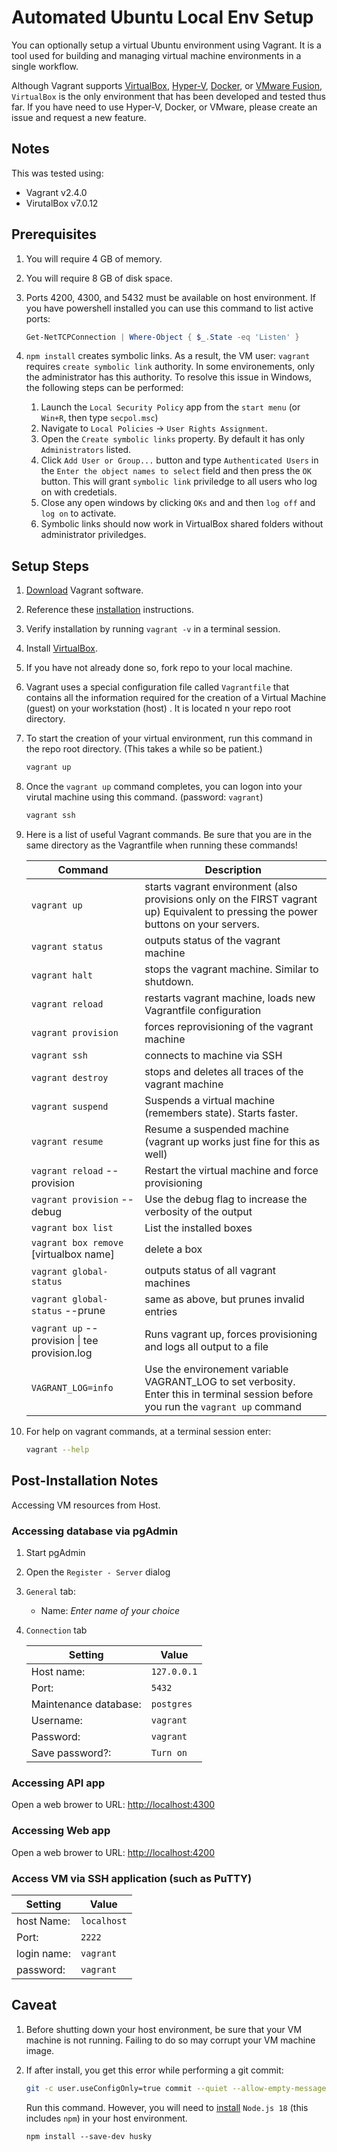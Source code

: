 # Automated Ubuntu Local Env Setup

You can optionally setup a virtual Ubuntu environment using Vagrant. It is a tool used for building and managing virtual machine environments in a single workflow.

Although Vagrant supports [VirtualBox](https://www.virtualbox.org/), [Hyper-V](https://learn.microsoft.com/en-us/virtualization/hyper-v-on-windows/quick-start/enable-hyper-v), [Docker](https://www.docker.com/), or [VMware Fusion](https://customerconnect.vmware.com/downloads/get-download?downloadGroup=FUS-PUBTP-2021H1), `VirtualBox` is the only environment that has been developed and tested thus far. If you have need to use Hyper-V, Docker, or VMware, please create an issue and request a new feature.

## Notes

This was tested using:

- Vagrant v2.4.0
- VirutalBox v7.0.12

## Prerequisites

1. You will require 4 GB of memory.
1. You will require 8 GB of disk space.
1. Ports 4200, 4300, and 5432 must be available on host environment. If you have powershell installed you can use this command to list active ports:

   ```powershell
   Get-NetTCPConnection | Where-Object { $_.State -eq 'Listen' }
   ```

1. `npm install` creates symbolic links. As a result, the VM user: `vagrant` requires `create symbolic link` authority. In some environements, only the administrator has this authority. To resolve this issue in Windows, the following steps can be performed:
   1. Launch the `Local Security Policy` app from the `start menu` (or `Win+R`, then type `secpol.msc`)
   1. Navigate to `Local Policies` -> `User Rights Assignment`.
   1. Open the `Create symbolic links` property. By default it has only `Administrators` listed.
   1. Click `Add User or Group...` button and type `Authenticated Users` in the `Enter the object names to select` field and then press the `OK` button. This will grant `symbolic link` priviledge to all users who log on with credetials.
   1. Close any open windows by clicking `OKs` and and then `log off` and `log on` to activate.
   1. Symbolic links should now work in VirtualBox shared folders without administrator priviledges.

## Setup Steps

1. [Download](https://developer.hashicorp.com/vagrant/downloads?ajs_aid=ba208f95-d5a1-457d-abeb-49d458b95eec&product_intent=vagrant) Vagrant software.
1. Reference these [installation](https://developer.hashicorp.com/vagrant/docs/installation) instructions.
1. Verify installation by running `vagrant -v` in a terminal session.
1. Install [VirtualBox](https://www.virtualbox.org/).
1. If you have not already done so, fork repo to your local machine.
1. Vagrant uses a special configuration file called `Vagrantfile` that contains all the information required for the creation of a Virtual Machine (guest) on your workstation (host) . It is located n your repo root directory.
1. To start the creation of your virtual environment, run this command in the repo root directory. (This takes a while so be patient.)

   ```bash
   vagrant up
   ```

1. Once the `vagrant up` command completes, you can logon into your virutal machine using this command. (password: `vagrant`)

   ```bash
   vagrant ssh
   ```

1. Here is a list of useful Vagrant commands. Be sure that you are in the same directory as the Vagran­tfile when running these commands!

   | Command                                       | Description                                                                                                                          |
   | --------------------------------------------- | ------------------------------------------------------------------------------------------------------------------------------------ |
   | `vagrant up`                                  | starts vagrant enviro­nment (also provisions only on the FIRST vagrant up) Equivalent to pressing the power buttons on your servers. |
   | `vagrant status`                              | outputs status of the vagrant machine                                                                                                |
   | `vagrant halt`                                | stops the vagrant machine. Similar to shutdown.                                                                                      |
   | `vagrant reload`                              | restarts vagrant machine, loads new Vagran­tfile configuration                                                                       |
   | `vagrant provision`                           | forces reprovisioning of the vagrant machine                                                                                         |
   | `vagrant ssh`                                 | connects to machine via SSH                                                                                                          |
   | `vagrant destroy`                             | stops and deletes all traces of the vagrant machine                                                                                  |
   | `vagrant suspend`                             | Suspends a virtual machine (remembers state). Starts faster.                                                                         |
   | `vagrant resume`                              | Resume a suspended machine (vagrant up works just fine for this as well)                                                             |
   | `vagrant reload` --provision                  | Restart the virtual machine and force provis­ioning                                                                                  |
   | `vagrant provision` --debug                   | Use the debug flag to increase the verbosity of the output                                                                           |
   | `vagrant box list`                            | List the installed boxes                                                                                                             |
   | `vagrant box remove` [virtualbox name]        | delete a box                                                                                                                         |
   | `vagrant global­-status`                      | outputs status of all vagrant machines                                                                                               |
   | `vagrant global­-status` --prune              | same as above, but prunes invalid entries                                                                                            |
   | `vagrant up` --provision \| tee provision.log | Runs vagrant up, forces provisioning and logs all output to a file                                                                   |
   | `VAGRANT_LOG=info`                            | Use the environement variable VAGRANT_LOG to set verbosity. Enter this in terminal session before you run the `vagrant up` command   |

1. For help on vagrant commands, at a terminal session enter:

   ```bash
   vagrant --help
   ```

## Post-Installation Notes

Accessing VM resources from Host.

### Accessing database via pgAdmin

1. Start pgAdmin
1. Open the `Register - Server` dialog
1. `General` tab:
   - Name: _Enter name of your choice_
1. `Connection` tab

   | Setting               | Value       |
   | --------------------- | ----------- |
   | Host name:            | `127.0.0.1` |
   | Port:                 | `5432`      |
   | Maintenance database: | `postgres`  |
   | Username:             | `vagrant`   |
   | Password:             | `vagrant`   |
   | Save password?:       | `Turn on`   |

### Accessing API app

Open a web brower to URL: <http://localhost:4300>

### Accessing Web app

Open a web brower to URL: <http://localhost:4200>

### Access VM via SSH application (such as PuTTY)

| Setting     | Value       |
| ----------- | ----------- |
| host Name:  | `localhost` |
| Port:       | `2222`      |
| login name: | `vagrant`   |
| password:   | `vagrant`   |

## Caveat

1. Before shutting down your host environment, be sure that your VM machine is not running. Failing to do so may corrupt your VM machine image.

1. If after install, you get this error while performing a git commit:

   ```bash
   git -c user.useConfigOnly=true commit --quiet --allow-empty-message --file - 'lint-staged' is not recognized as an internal or external command, operable program or batch file. husky - pre-commit hook exited with code 1 (error)
   ```

   Run this command. However, you will need to [install](https://nodejs.org/en/download/) `Node.js 18` (this includes `npm`) in your host environment.

   ```text
   npm install --save-dev husky
   ```
